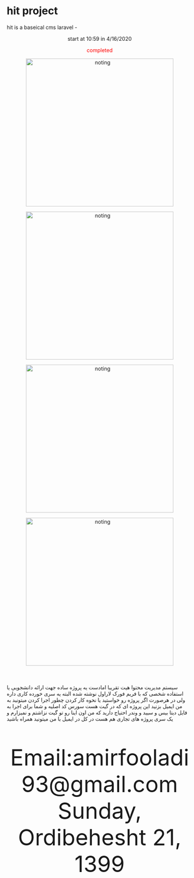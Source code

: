 # hit project 

hit is a  baseical cms laravel  - 
<center> </center>
<p align="center">start at 10:59 in 4/16/2020</p>
<p align="center" style="color: #ff0000"> completed</p>
<p align="center">
 
 <img alt="noting"  title="!" width="400" src="https://en.pimg.jp/055/077/640/1/55077640.jpg">
 </p>
 <p align="center">
 
 <img alt="noting"  title="!" width="400" src="https://imgur.com/EFHYHcy.jpg">
 </p>
 <p align="center">
 
 <img alt="noting"  title="!" width="400" src="https://imgur.com/ZbIkQ9p.jpg">
 </p>
 <p align="center">
 
 <img alt="noting"  title="!" width="400" src="https://imgur.com/MZVLAwS.jpg">
 </p>
<p align="center" style="font-size: 50px" dir="rtl">
 
 سیستم مدیریت محتوا هیت تقریبا امادست یه پروژه ساده جهت ارائه دانشجویی یا استفاده شخصی که با فریم فورک لاراول نوشته شده البته یه سری خورده کاری داره ولی در هرصورت اگر پروژه رو خواستید یا نحوه کار کردن چطور اجرا کردن میتونید به من ایمیل بزنید این پروژه ای که در گیت هست سورس کد اصلیه و شما برای اجرا به فایل دیتا بیس و سیید و وندر احتیاج دارید که من اون اینا رو تو گیت نزاشتم و نمیزارم و یک سری پروژه های تجاری هم هست در کل در ایمیل با من میتونید همراه باشید   

</p>
<p align="center" style="font-size: 60px">
  Email:amirfooladi93@gmail.com</br>
 Sunday, Ordibehesht 21, 1399
  </p>
